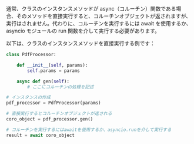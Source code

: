 通常、クラスのインスタンスメソッドが async（コルーチン）関数である場合、そのメソッドを直接実行すると、コルーチンオブジェクトが返されますが、実行はされません。代わりに、コルーチンを実行するには await を使用するか、asyncio モジュールの run 関数を介して実行する必要があります。

以下は、クラスのインスタンスメソッドを直接実行する例です：

```py
class PdfProcessor:

    def __init__(self, params):
        self.params = params

    async def gen(self):
        # ここにコルーチンの処理を記述

# インスタンスの作成
pdf_processor = PdfProcessor(params)

# 直接実行するとコルーチンオブジェクトが返される
coro_object = pdf_processor.gen()

# コルーチンを実行するにはawaitを使用するか、asyncio.runを介して実行する
result = await coro_object
```